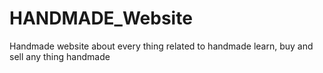# HANDMADE_Website
Handmade website about every thing related to handmade learn, buy and sell any thing handmade

